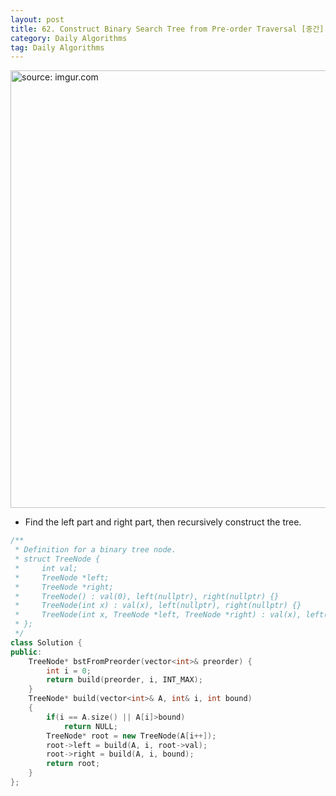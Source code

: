 ```yaml
---
layout: post
title: 62. Construct Binary Search Tree from Pre-order Traversal [중간]
category: Daily Algorithms
tag: Daily Algorithms
---
```


<a href="https://postimg.cc/zbnyyYCr"><img src="https://i.postimg.cc/nzWBwHMC/Capture.jpg" width="700px" title="source: imgur.com" /><a>

- Find the left part and right part, then recursively construct the tree.

```c++
/**
 * Definition for a binary tree node.
 * struct TreeNode {
 *     int val;
 *     TreeNode *left;
 *     TreeNode *right;
 *     TreeNode() : val(0), left(nullptr), right(nullptr) {}
 *     TreeNode(int x) : val(x), left(nullptr), right(nullptr) {}
 *     TreeNode(int x, TreeNode *left, TreeNode *right) : val(x), left(left), right(right) {}
 * };
 */
class Solution {
public:
    TreeNode* bstFromPreorder(vector<int>& preorder) {
        int i = 0;
        return build(preorder, i, INT_MAX);
    }
    TreeNode* build(vector<int>& A, int& i, int bound)
    {
        if(i == A.size() || A[i]>bound)
            return NULL;
        TreeNode* root = new TreeNode(A[i++]);
        root->left = build(A, i, root->val);
        root->right = build(A, i, bound);
        return root;
    }
};
```
